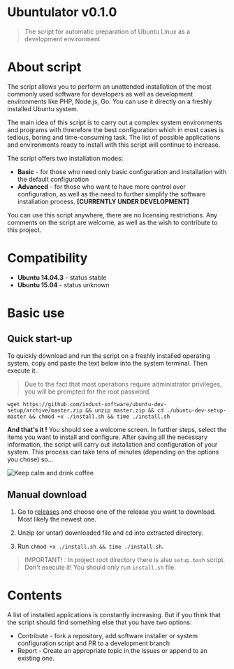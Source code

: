 # Ubuntulator v0.1.0
> The script for automatic preparation of Ubuntu Linux as a development environment.

# About script

The script allows you to perform an unattended installation of the most commonly used software for developers as well as development environments like PHP, Node.js, Go. You can use it directly on a freshly installed Ubuntu system.

The main idea of ​​this script is to carry out a complex system environments and programs with threrefore the best configuration which in most cases is tedious, boring and time-consuming task. The list of possible applications and environments ready to install with this script will continue to increase.

The script offers two installation modes:
- **Basic** - for those who need only basic configuration and installation with the default configuration
- **Advanced** - for those who want to have more control over configuration, as well as the need to further simplify the software installation process. **[CURRENTLY UNDER DEVELOPMENT]**

You can use this script anywhere, there are no licensing restrictions. Any comments on the script are welcome, as well as the wish to contribute to this project.

# Compatibility

- **Ubuntu 14.04.3** - status stable
- **Ubuntu 15.04** - status unknown

# Basic use

Quick start-up
-------------------------------

To quickly download and run the script on a freshly installed operating system, copy and paste the text below into the system terminal. Then execute it.

> Due to the fact that most operations require administrator privileges, you will be prompted for the root password.

```
wget https://github.com/indust-software/ubuntu-dev-setup/archive/master.zip && unzip master.zip && cd ./ubuntu-dev-setup-master && chmod +x ./install.sh && time ./install.sh
```

**And that's it !** You should see a welcome screen. In further steps, select the items you want to install and configure. After saving all the necessary information, the script will carry out installation and configuration of your system. This process can take tens of minutes (depending on the options you chose) so...

![Keep calm and drink coffee](https://s-media-cache-ak0.pinimg.com/236x/32/82/df/3282df596720e1489e6d0399d69123ea.jpg)

Manual download
--------------------------

1. Go to [releases](https://github.com/indust-software/ubuntu-dev-setup/releases) and choose one of the release you want to download. Most likely the newest one.

2. Unzip (or untar) downloaded file and cd into extracted directory.

3. Run `chmod +x ./install.sh && time ./install.sh`.

> IMPORTANT! : In project root directory there is also `setup.bash` script. Don't execute it! You should only run `install.sh` file.

# Contents

A list of installed applications is constantly increasing. But if you think that the script should find something else that you have two options:
- Contribute - fork a repository, add software installer or system configuration script and PR to a development branch
- Report - Create an appropriate topic in the issues or append to an existing one.
